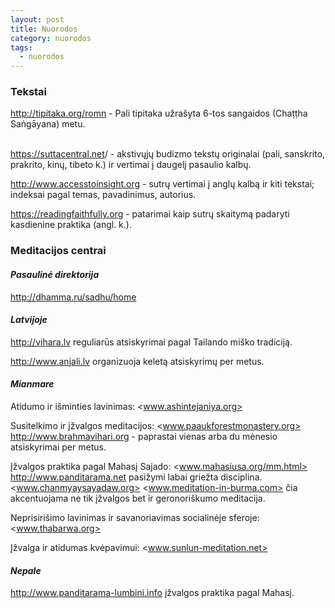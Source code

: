 ```yaml
---
layout: post
title: Nuorodos
category: nuorodos
tags:
  - nuorodos
---
```

### Tekstai

<http://tipitaka.org/romn> - Pali tipitaka užrašyta 6-tos sangaidos (Chaṭṭha Saṅgāyana) metu.

\
<https://suttacentral.net>/ - akstivųjų budizmo tekstų originalai (pali, sanskrito, prakrito, kinų, tibeto k.) ir vertimai į daugelį pasaulio kalbų.

<http://www.accesstoinsight.org> - sutrų vertimai į anglų kalbą ir kiti tekstai; indeksai pagal temas, pavadinimus, autorius.

<https://readingfaithfully.org> - patarimai kaip sutrų skaitymą padaryti kasdienine praktika (angl. k.).

### Meditacijos centrai

#### _Pasaulinė direktorija_
<http://dhamma.ru/sadhu/home> 

#### _Latvijoje_

<http://vihara.lv> reguliarūs atsiskyrimai pagal Tailando miško tradiciją.


<http://www.anjali.lv> organizuoja keletą atsiskyrimų per metus.  

#### _Mianmare_


Atidumo ir išminties lavinimas: 
<www.ashintejaniya.org>

Susitelkimo ir įžvalgos meditacijos:
<www.paaukforestmonastery.org>
<http://www.brahmavihari.org> - paprastai vienas arba du mėnesio atsiskyrimai per metus.

Įžvalgos praktika pagal Mahasį Sajado: 
<www.mahasiusa.org/mm.html>
<http://www.panditarama.net> pasižymi labai griežta disciplina.
<www.chanmyaysayadaw.org>
<www.meditation-in-burma.com> čia akcentuojama ne tik įžvalgos bet ir geronoriškumo meditacija.  

Neprisirišimo lavinimas ir savanoriavimas socialinėje sferoje: 
<www.thabarwa.org>

Įžvalga ir atidumas kvėpavimui: 
<www.sunlun-meditation.net>

#### _Nepale_
<http://www.panditarama-lumbini.info> įžvalgos praktika pagal Mahasį.
